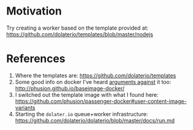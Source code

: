 # Motivation
Try creating a worker based on the template provided at: https://github.com/dolaterio/templates/blob/master/nodejs

# References
1. Where the templates are: https://github.com/dolaterio/templates
2. Some good info on docker I've heard [arguments against](http://iops.io/blog/docker-hype/) it too: http://phusion.github.io/baseimage-docker/
3. I switched out the template image with what I found here: https://github.com/phusion/passenger-docker#user-content-image-variants
4. Starting the `dolater.io` queue+worker infrastructure: https://github.com/dolaterio/dolaterio/blob/master/docs/run.md
